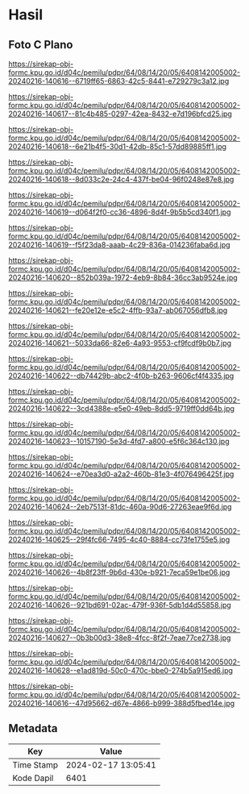 # Hasil

## Foto C Plano

https://sirekap-obj-formc.kpu.go.id/d04c/pemilu/pdpr/64/08/14/20/05/6408142005002-20240216-140616--6719ff65-6863-42c5-8441-e729279c3a12.jpg

https://sirekap-obj-formc.kpu.go.id/d04c/pemilu/pdpr/64/08/14/20/05/6408142005002-20240216-140617--81c4b485-0297-42ea-8432-e7d196bfcd25.jpg

https://sirekap-obj-formc.kpu.go.id/d04c/pemilu/pdpr/64/08/14/20/05/6408142005002-20240216-140618--6e21b4f5-30d1-42db-85c1-57dd89885ff1.jpg

https://sirekap-obj-formc.kpu.go.id/d04c/pemilu/pdpr/64/08/14/20/05/6408142005002-20240216-140618--8d033c2e-24c4-437f-be04-96f0248e87e8.jpg

https://sirekap-obj-formc.kpu.go.id/d04c/pemilu/pdpr/64/08/14/20/05/6408142005002-20240216-140619--d064f2f0-cc36-4896-8d4f-9b5b5cd340f1.jpg

https://sirekap-obj-formc.kpu.go.id/d04c/pemilu/pdpr/64/08/14/20/05/6408142005002-20240216-140619--f5f23da8-aaab-4c29-836a-014236faba6d.jpg

https://sirekap-obj-formc.kpu.go.id/d04c/pemilu/pdpr/64/08/14/20/05/6408142005002-20240216-140620--852b039a-1972-4eb9-8b84-36cc3ab9524e.jpg

https://sirekap-obj-formc.kpu.go.id/d04c/pemilu/pdpr/64/08/14/20/05/6408142005002-20240216-140621--fe20e12e-e5c2-4ffb-93a7-ab067056dfb8.jpg

https://sirekap-obj-formc.kpu.go.id/d04c/pemilu/pdpr/64/08/14/20/05/6408142005002-20240216-140621--5033da66-82e6-4a93-9553-cf9fcdf9b0b7.jpg

https://sirekap-obj-formc.kpu.go.id/d04c/pemilu/pdpr/64/08/14/20/05/6408142005002-20240216-140622--db74429b-abc2-4f0b-b263-9606cf4f4335.jpg

https://sirekap-obj-formc.kpu.go.id/d04c/pemilu/pdpr/64/08/14/20/05/6408142005002-20240216-140622--3cd4388e-e5e0-49eb-8dd5-9719ff0dd64b.jpg

https://sirekap-obj-formc.kpu.go.id/d04c/pemilu/pdpr/64/08/14/20/05/6408142005002-20240216-140623--10157190-5e3d-4fd7-a800-e5f6c364c130.jpg

https://sirekap-obj-formc.kpu.go.id/d04c/pemilu/pdpr/64/08/14/20/05/6408142005002-20240216-140624--e70ea3d0-a2a2-460b-81e3-4f076496425f.jpg

https://sirekap-obj-formc.kpu.go.id/d04c/pemilu/pdpr/64/08/14/20/05/6408142005002-20240216-140624--2eb7513f-81dc-460a-90d6-27263eae9f6d.jpg

https://sirekap-obj-formc.kpu.go.id/d04c/pemilu/pdpr/64/08/14/20/05/6408142005002-20240216-140625--29f4fc66-7495-4c40-8884-cc73fe1755e5.jpg

https://sirekap-obj-formc.kpu.go.id/d04c/pemilu/pdpr/64/08/14/20/05/6408142005002-20240216-140626--4b8f23ff-9b6d-430e-b921-7eca59e1be06.jpg

https://sirekap-obj-formc.kpu.go.id/d04c/pemilu/pdpr/64/08/14/20/05/6408142005002-20240216-140626--921bd691-02ac-479f-936f-5db1d4d55858.jpg

https://sirekap-obj-formc.kpu.go.id/d04c/pemilu/pdpr/64/08/14/20/05/6408142005002-20240216-140627--0b3b00d3-38e8-4fcc-8f2f-7eae77ce2738.jpg

https://sirekap-obj-formc.kpu.go.id/d04c/pemilu/pdpr/64/08/14/20/05/6408142005002-20240216-140628--e1ad819d-50c0-470c-bbe0-274b5a915ed6.jpg

https://sirekap-obj-formc.kpu.go.id/d04c/pemilu/pdpr/64/08/14/20/05/6408142005002-20240216-140616--47d95662-d67e-4866-b999-388d5fbed14e.jpg


## Metadata

| Key        | Value               |
| ---------- | ------------------- |
| Time Stamp | 2024-02-17 13:05:41 |
| Kode Dapil | 6401                |



